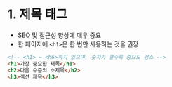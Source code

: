 # 1. 제목 태그

-   SEO 및 접근성 향상에 매우 중요
-   한 페이지에 `<h1>`은 한 번만 사용하는 것을 권장

```html
<!-- <h1> ~ <h6>까지 있으며, 숫자가 클수록 중요도 감소 -->
<h1>가장 중요한 제목</h1>
<h2>다음 수준의 소제목</h2>
<h3>섹션 제목</h3>
```
